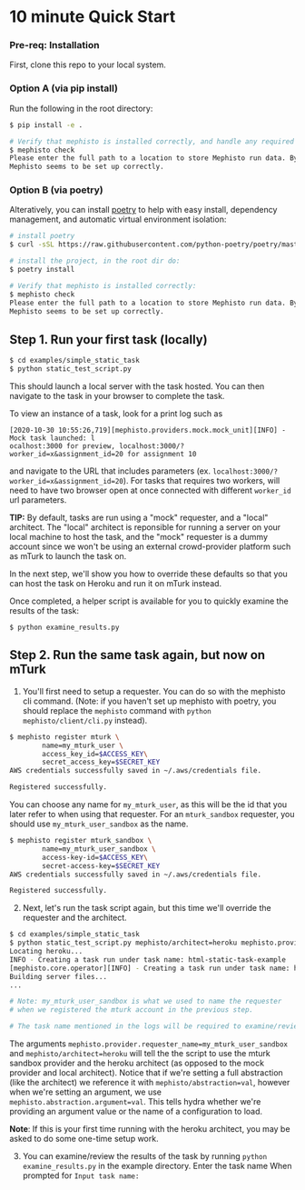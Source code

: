 # 10 minute Quick Start

### Pre-req: Installation

First, clone this repo to your local system.

### Option A (via pip install)
Run the following in the root directory:

```bash
$ pip install -e .

# Verify that mephisto is installed correctly, and handle any required config:
$ mephisto check
Please enter the full path to a location to store Mephisto run data. By default this would be at '/private/home/jju/mephisto/data'. This dir should NOT be on a distributed file store. Press enter to use the default:
Mephisto seems to be set up correctly.
```

### Option B (via poetry)
Alteratively, you can install [poetry](https://github.com/python-poetry/poetry) to help with easy install, dependency management, and automatic virtual environment isolation:

```bash
# install poetry
$ curl -sSL https://raw.githubusercontent.com/python-poetry/poetry/master/get-poetry.py | python

# install the project, in the root dir do:
$ poetry install

# Verify that mephisto is installed correctly:
$ mephisto check
Please enter the full path to a location to store Mephisto run data. By default this would be at '/private/home/jju/mephisto/data'. This dir should NOT be on a distributed file store. Press enter to use the default:
Mephisto seems to be set up correctly.

```

## Step 1. Run your first task (locally)

```bash
$ cd examples/simple_static_task
$ python static_test_script.py
```

This should launch a local server with the task hosted.
You can then navigate to the task in your browser to complete the task.

To view an instance of a task, look for a print log such as 

```
[2020-10-30 10:55:26,719][mephisto.providers.mock.mock_unit][INFO] - Mock task launched: l
ocalhost:3000 for preview, localhost:3000/?worker_id=x&assignment_id=20 for assignment 10
```

and navigate to the URL that includes parameters (ex. `localhost:3000/?worker_id=x&assignment_id=20`). For tasks that requires two workers, will need to have two browser open at once connected with different `worker_id` url parameters. 


**TIP:**
By default, tasks are run using a "mock" requester, and a "local" architect.
The "local" architect is reponsible for running a server on your local machine
to host the task, and the "mock" requester is a dummy account since we won't
be using an external crowd-provider platform such as mTurk to launch the task on.

In the next step, we'll show you how to override these defaults so that you can
host the task on Heroku and run it on mTurk instead.

Once completed, a helper script is available for you to quickly
examine the results of the task:

```
$ python examine_results.py

```

## Step 2. Run the same task again, but now on mTurk

1. You'll first need to setup a requester. You can do so with the mephisto cli command. (Note: if you haven't set up mephisto with poetry, you should replace the `mephisto` command with `python mephisto/client/cli.py` instead).

```bash
$ mephisto register mturk \
        name=my_mturk_user \
        access_key_id=$ACCESS_KEY\
        secret_access_key=$SECRET_KEY
AWS credentials successfully saved in ~/.aws/credentials file.

Registered successfully.
```

You can choose any name for `my_mturk_user`, as this will be the id that you later refer to when using that requester. For an `mturk_sandbox` requester, you should use `my_mturk_user_sandbox` as the name.

```bash
$ mephisto register mturk_sandbox \
        name=my_mturk_user_sandbox \
        access-key-id=$ACCESS_KEY\
        secret-access-key=$SECRET_KEY
AWS credentials successfully saved in ~/.aws/credentials file.

Registered successfully.
```

2. Next, let's run the task script again, but this time we'll override the requester and the architect.

```bash
$ cd examples/simple_static_task
$ python static_test_script.py mephisto/architect=heroku mephisto.provider.requester_name=my_mturk_user_sandbox
Locating heroku...
INFO - Creating a task run under task name: html-static-task-example
[mephisto.core.operator][INFO] - Creating a task run under task name: html-static-task-example
Building server files...
...

# Note: my_mturk_user_sandbox is what we used to name the requester
# when we registered the mturk account in the previous step.

# The task name mentioned in the logs will be required to examine/review results of the task
```
The arguments `mephisto.provider.requester_name=my_mturk_user_sandbox` and `mephisto/architect=heroku` will tell the the script to use the mturk sandbox provider and the heroku architect (as opposed to the mock provider and local architect). Notice that if we're setting a full abstraction (like the architect) we reference it with `mephisto/abstraction=val`, however when we're setting an argument, we use `mephisto.abstraction.argument=val`. This tells hydra whether we're providing an argument value or the name of a configuration to load.


**Note**: If this is your first time running with the heroku architect, you may be asked to do some one-time setup work.

3. You can examine/review the results of the task by running `python examine_results.py` in the example directory. Enter the task name When prompted for `Input task name:`
